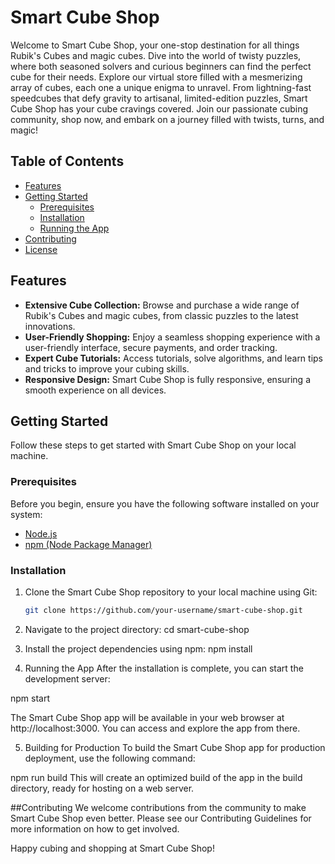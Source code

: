 # Smart Cube Shop

Welcome to Smart Cube Shop, your one-stop destination for all things Rubik's Cubes and magic cubes. Dive into the world of twisty puzzles, where both seasoned solvers and curious beginners can find the perfect cube for their needs. Explore our virtual store filled with a mesmerizing array of cubes, each one a unique enigma to unravel. From lightning-fast speedcubes that defy gravity to artisanal, limited-edition puzzles, Smart Cube Shop has your cube cravings covered. Join our passionate cubing community, shop now, and embark on a journey filled with twists, turns, and magic!

## Table of Contents

- [Features](#features)
- [Getting Started](#getting-started)
  - [Prerequisites](#prerequisites)
  - [Installation](#installation)
  - [Running the App](#running-the-app)
- [Contributing](#contributing)
- [License](#license)

## Features

- **Extensive Cube Collection:** Browse and purchase a wide range of Rubik's Cubes and magic cubes, from classic puzzles to the latest innovations.
- **User-Friendly Shopping:** Enjoy a seamless shopping experience with a user-friendly interface, secure payments, and order tracking.
- **Expert Cube Tutorials:** Access tutorials, solve algorithms, and learn tips and tricks to improve your cubing skills.
- **Responsive Design:** Smart Cube Shop is fully responsive, ensuring a smooth experience on all devices.

## Getting Started

Follow these steps to get started with Smart Cube Shop on your local machine.

### Prerequisites

Before you begin, ensure you have the following software installed on your system:

- [Node.js](https://nodejs.org/)
- [npm (Node Package Manager)](https://www.npmjs.com/)

### Installation

1. Clone the Smart Cube Shop repository to your local machine using Git:

   ```bash
   git clone https://github.com/your-username/smart-cube-shop.git
2. Navigate to the project directory:
cd smart-cube-shop

3. Install the project dependencies using npm:
npm install

4. Running the App
After the installation is complete, you can start the development server:

npm start

The Smart Cube Shop app will be available in your web browser at http://localhost:3000. You can access and explore the app from there.

5. Building for Production
To build the Smart Cube Shop app for production deployment, use the following command:

npm run build
This will create an optimized build of the app in the build directory, ready for hosting on a web server.

##Contributing
We welcome contributions from the community to make Smart Cube Shop even better. Please see our Contributing Guidelines for more information on how to get involved.


Happy cubing and shopping at Smart Cube Shop!
